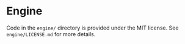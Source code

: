 # Engine

Code in the `engine/` directory is provided under the MIT license. See `engine/LICENSE.md` for more details.